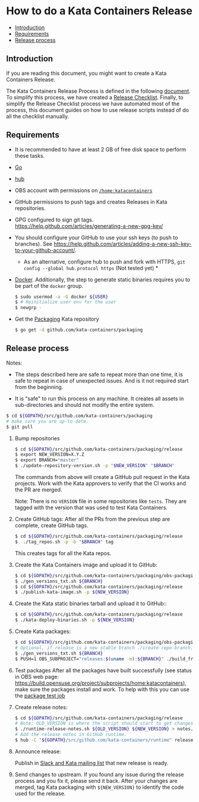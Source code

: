 # How to do a Kata Containers Release

* [Introduction](#introduction)
* [Requirements](#requirements)
* [Release process](#release-process)

## Introduction

If you are reading this document, you might want to create a Kata Containers
Release.

The Kata Containers Release Process is defined in the following
[document][release-process-definition]. To simplify this process, we have
created a [Release Checklist][release-checklist]. Finally, to simplify the
Release Checklist process we have automated most of the process, this document
guides on how to use release scripts instead of do all the checklist manually.

## Requirements

- It is recommended to have at least 2 GB of free disk space to perform these tasks.

- [Go][install-go-kata]

- [hub](https://github.com/github/hub)

- OBS account with permissions on [`/home:katacontainers`](https://build.opensuse.org/project/subprojects/home:katacontainers)

- GitHub permissions to push tags and creates Releases in Kata repositories.

- GPG configured to sign git tags. https://help.github.com/articles/generating-a-new-gpg-key/

- You should configure your GitHub to use your ssh keys (to push to branches). See https://help.github.com/articles/adding-a-new-ssh-key-to-your-github-account/.
    * As an alternative, configure hub to push and fork with HTTPS, `git config --global hub.protocol https` (Not tested yet) *

- [Docker](https://docs.docker.com/install/). 
  Additionally, the step to generate static binaries requires you to be part of the `docker` group.
  ```bash
  $ sudo usermod -a -G docker ${USER}
  $ # Reinitialize user env for the user
  $ newgrp -
  ```

- Get the [Packaging](https://github.com/kata-containers/packaging) Kata repository

  ```bash
  $ go get -d github.com/kata-containers/packaging
  ```

## Release process

Notes:

- The steps described here are safe to repeat more than one time, it is safe to
  repeat in case of unexpected issues. And is it not required start from the
  beginning.


- It is "safe" to run this process on any machine. It creates all assets in
  sub-directories and should not modify the entire system.

```bash
$ cd ${GOPATH}/src/github.com/kata-containers/packaging
# make sure you are up-to-date.
$ git pull
```
1. Bump repositories
   ```bash
   $ cd ${GOPATH}/src/github.com/kata-containers/packaging/release
   $ export NEW_VERSION=X.Y.Z
   $ export BRANCH="master"
   $ ./update-repository-version.sh -p "$NEW_VERSION" "$BRANCH"
   ```
   The commands from above will create a GitHub pull request in the Kata projects.
   Work with the Kata approvers to verify that the CI works and the PR are merged.
 
   Note: There is no `VERSION` file in some repositories like `tests`. They are
   tagged with the version that was used to test Kata Containers.
 
2. Create GitHub tags:
   After all the PRs from the previous step are complete, create GitHub tags.
   ```bash
   $ cd ${GOPATH}/src/github.com/kata-containers/packaging/release
   $  ./tag_repos.sh -p -b "$BRANCH" tag
   ```
   This creates tags for all the Kata repos.
 
3. Create the Kata Containers image and upload it to GitHub:
   ```bash
   $ cd ${GOPATH}/src/github.com/kata-containers/packaging/obs-packaging
   $ ./gen_versions_txt.sh ${BRANCH}
   $ cd ${GOPATH}/src/github.com/kata-containers/packaging/release
   $ ./publish-kata-image.sh -p ${NEW_VERSION}
   ```
 
4. Create the Kata static binaries tarball and upload it to GitHub::
   ```bash
   $ cd ${GOPATH}/src/github.com/kata-containers/packaging/release
   $ ./kata-deploy-binaries.sh -p ${NEW_VERSION}
   ```
 
5. Create Kata packages:
   ```bash
   $ cd ${GOPATH}/src/github.com/kata-containers/packaging/obs-packaging
   # Optional, if release is a new stable branch ./create-repo-branch.sh ${BRANCH}
   $ ./gen_versions_txt.sh ${BRANCH}
   $ PUSH=1 OBS_SUBPROJECT="releases:$(uname -m):${BRANCH}" ./build_from_docker.sh ${NEW_VERSION}
   ```

6. Test packages
After all the packages have built successfully (see status in OBS web page: https://build.opensuse.org/project/subprojects/home:katacontainers),
make sure the packages install and work. To help with this you can use the [package test job](http://jenkins.katacontainers.io/job/package-release-testing)

 
7. Create release notes:
   ```bash
   $ cd ${GOPATH}/src/github.com/kata-containers/packaging/release
   # Note: OLD_VERSION is where the script should start to get changes.
   $ ./runtime-release-notes.sh ${OLD_VERSION} ${NEW_VERSION} > notes.md
   # Add the release notes in GitHub runtime.
   $ hub -C "${GOPATH}/src/github.com/kata-containers/runtime" release edit -F notes.md "${NEW_VERSION}"
   ```
 
7. Announce release:

   Publish in [Slack and Kata mailing list][join-us-kata] that new release is ready.

8. Send changes to upstream.
If you found any issue during the release process and you fix it, please send it back.
After your changes are merged, tag Kata packaging with `${NEW_VERSION}` to identify the code used for the release.


[release-process-definition]: https://github.com/kata-containers/documentation/blob/master/Releases.md
[release-checklist]: https://github.com/kata-containers/documentation/blob/master/Release-Checklist.md
[join-us-kata]: https://github.com/kata-containers/community#join-us
[install-go-kata]: https://github.com/kata-containers/documentation/blob/master/Developer-Guide.md#requirements-to-build-individual-components
